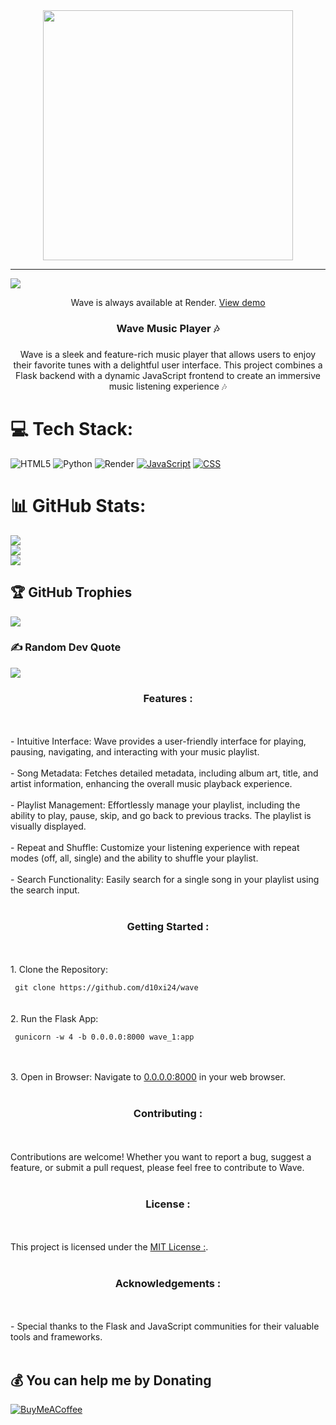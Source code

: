 <div align="center">
  <img height="400" src="https://github.com/d10xi24/wave/blob/main/static/images/wave.webm"  />
</div>

  ---
[![](https://visitcount.itsvg.in/api?id=d10xi24&icon=0&color=0)](https://visitcount.itsvg.in)
<div align="center">
<p>Wave is always available at Render. <a href="https://wave-f2co.onrender.com" target="_blank">View demo</a></p>
</div>

###

<h3 align="center">Wave Music Player 🎶</h3>

###

<p align="center">Wave is a sleek and feature-rich music player that allows users to enjoy their favorite tunes with a delightful user interface. This project combines a Flask backend with a dynamic JavaScript frontend to create an immersive music listening experience 🎶</p>


# 💻 Tech Stack:
![HTML5](https://img.shields.io/badge/html5-%23E34F26.svg?style=plastic&logo=html5&logoColor=white) ![Python](https://img.shields.io/badge/python-3670A0?style=plastic&logo=python&logoColor=ffdd54) ![Render](https://img.shields.io/badge/Render-%46E3B7.svg?style=plastic&logo=render&logoColor=white)
[![JavaScript](https://img.shields.io/badge/JavaScript-333333?style=plastic&logo=javascript)](https://img.shields.io/badge/JavaScript-333333?style=plastic&logo=javascript)
[![CSS](https://img.shields.io/badge/CSS-1572B6?style=plastic&logo=css3&logoColor=white)](https://img.shields.io/badge/CSS-1572B6?style=plastic&logo=css3&logoColor=white)

# 📊 GitHub Stats:
![](https://github-readme-stats.vercel.app/api?username=d10xi24&theme=tokyonight&hide_border=false&include_all_commits=true&count_private=true)<br/>
![](https://github-readme-streak-stats.herokuapp.com/?user=d10xi24&theme=tokyonight&hide_border=false)<br/>
![](https://github-readme-stats.vercel.app/api/top-langs/?username=d10xi24&theme=tokyonight&hide_border=false&include_all_commits=true&count_private=true&layout=compact)

## 🏆 GitHub Trophies
![](https://github-profile-trophy.vercel.app/?username=d10xi24&theme=radical&no-frame=false&no-bg=true&margin-w=4)

### ✍️ Random Dev Quote
![](https://quotes-github-readme.vercel.app/api?type=horizontal&theme=radical)



<h3 align="center"> Features :</h3>
<br><br>- Intuitive Interface: Wave provides a user-friendly interface for playing, pausing, navigating, and interacting with your music playlist.
<br><br>- Song Metadata: Fetches detailed metadata, including album art, title, and artist information, enhancing the overall music playback experience.
<br><br>- Playlist Management: Effortlessly manage your playlist, including the ability to play, pause, skip, and go back to previous tracks. The playlist is visually displayed.<br><br>- Repeat and Shuffle: Customize your listening experience with repeat modes (off, all, single) and the ability to shuffle your playlist.
<br><br>- Search Functionality: Easily search for a single song in your playlist using the search input.
<br><br><h3 align="center">Getting Started :</h3><br><br>1. Clone the Repository: <br>   <code><br> git clone https://github.com/d10xi24/wave<br></code>  <br><br>2. Run the Flask App:<br>   <code><br> gunicorn -w 4 -b 0.0.0.0:8000 wave_1:app
<br></code>   <br><br>3. Open in Browser: Navigate to <a href="http://0.0.0.0:8000"  target="_blank">0.0.0.0:8000</a> in your web browser.
<br><br><h3 align="center">Contributing :</h3><br><br>Contributions are welcome! Whether you want to report a bug, suggest a feature, or submit a pull request, please feel free to contribute to Wave.<br><br><h3 align="center">License :</h3><br><br>This project is licensed under the <a href="https://github.com/d10xi24/Wave-Music-Player/blob/main/LICENSE" target="_blank">MIT License :</a>.<br><br><h3 align="center">Acknowledgements :</h3><br><br>- Special thanks to the Flask and JavaScript communities for their valuable tools and frameworks.<br><br></p>

###
  ## 💰 You can help me by Donating
  [![BuyMeACoffee](https://img.shields.io/badge/Buy%20Me%20a%20Coffee-ffdd00?style=for-the-badge&logo=buy-me-a-coffee&logoColor=black)](https://buymeacoffee.com/d10xi24) 


